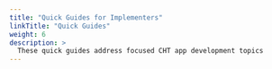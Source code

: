 ```yaml
---
title: "Quick Guides for Implementers"
linkTitle: "Quick Guides"
weight: 6
description: >
  These quick guides address focused CHT app development topics
---
```


